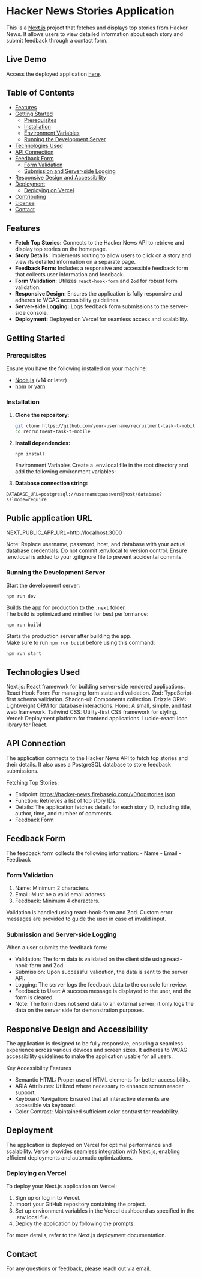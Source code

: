 # Hacker News Stories Application

This is a [Next.js](https://nextjs.org) project that fetches and displays top stories from Hacker News. It allows users to view detailed information about each story and submit feedback through a contact form.

## Live Demo

Access the deployed application [here](https://recruitment-task-t-mobile.vercel.app/).

## Table of Contents

- [Features](#features)
- [Getting Started](#getting-started)
  - [Prerequisites](#prerequisites)
  - [Installation](#installation)
  - [Environment Variables](#environment-variables)
  - [Running the Development Server](#running-the-development-server)
- [Technologies Used](#technologies-used)
- [API Connection](#api-connection)
- [Feedback Form](#feedback-form)
  - [Form Validation](#form-validation)
  - [Submission and Server-side Logging](#submission-and-server-side-logging)
- [Responsive Design and Accessibility](#responsive-design-and-accessibility)
- [Deployment](#deployment)
  - [Deploying on Vercel](#deploying-on-vercel)
- [Contributing](#contributing)
- [License](#license)
- [Contact](#contact)

## Features

- **Fetch Top Stories:** Connects to the Hacker News API to retrieve and display top stories on the homepage.
- **Story Details:** Implements routing to allow users to click on a story and view its detailed information on a separate page.
- **Feedback Form:** Includes a responsive and accessible feedback form that collects user information and feedback.
- **Form Validation:** Utilizes `react-hook-form` and `Zod` for robust form validation.
- **Responsive Design:** Ensures the application is fully responsive and adheres to WCAG accessibility guidelines.
- **Server-side Logging:** Logs feedback form submissions to the server-side console.
- **Deployment:** Deployed on Vercel for seamless access and scalability.

## Getting Started

### Prerequisites

Ensure you have the following installed on your machine:

- [Node.js](https://nodejs.org/) (v14 or later)
- [npm](https://www.npmjs.com/) or [yarn](https://yarnpkg.com/)

### Installation

1. **Clone the repository:**

   ```bash
   git clone https://github.com/your-username/recruitment-task-t-mobile.git
   cd recruitment-task-t-mobile
   ```

2. **Install dependencies:**

   ```Using npm:
   npm install
   ```

   Environment Variables
   Create a .env.local file in the root directory and add the following environment variables:

3. **Database connection string:**

`DATABASE_URL=postgresql://username:password@host/database?sslmode=require`

## Public application URL

NEXT_PUBLIC_APP_URL=http://localhost:3000

Note: Replace username, password, host, and database with your actual database credentials. Do not commit .env.local to version control. Ensure .env.local is added to your .gitignore file to prevent accidental commits.

### Running the Development Server

Start the development server:

    npm run dev

Builds the app for production to the `.next` folder.  
The build is optimized and minified for best performance:

    npm run build

Starts the production server after building the app.  
Make sure to run `npm run build` before using this command:

    npm run start

## Technologies Used

Next.js: React framework for building server-side rendered applications.
React Hook Form: For managing form state and validation.
Zod: TypeScript-first schema validation.
Shadcn-ui: Components collection.
Drizzle ORM: Lightweight ORM for database interactions.
Hono: A small, simple, and fast web framework.
Tailwind CSS: Utility-first CSS framework for styling.
Vercel: Deployment platform for frontend applications.
Lucide-react: Icon library for React.

## API Connection

The application connects to the Hacker News API to fetch top stories and their details. It also uses a PostgreSQL database to store feedback submissions.

Fetching Top Stories:

- Endpoint: https://hacker-news.firebaseio.com/v0/topstories.json
- Function: Retrieves a list of top story IDs.
- Details: The application fetches details for each story ID, including title, author, time, and number of comments.
- Feedback Form

## Feedback Form

The feedback form collects the following information: - Name - Email - Feedback

### Form Validation

1. Name: Minimum 2 characters.
2. Email: Must be a valid email address.
3. Feedback: Minimum 4 characters.

Validation is handled using react-hook-form and Zod. Custom error messages are provided to guide the user in case of invalid input.

### Submission and Server-side Logging

When a user submits the feedback form:

- Validation: The form data is validated on the client side using react-hook-form and Zod.
- Submission: Upon successful validation, the data is sent to the server API.
- Logging: The server logs the feedback data to the console for review.
- Feedback to User: A success message is displayed to the user, and the form is cleared.
- Note: The form does not send data to an external server; it only logs the data on the server side for demonstration purposes.

## Responsive Design and Accessibility

The application is designed to be fully responsive, ensuring a seamless experience across various devices and screen sizes. It adheres to WCAG accessibility guidelines to make the application usable for all users.

Key Accessibility Features

- Semantic HTML: Proper use of HTML elements for better accessibility.
- ARIA Attributes: Utilized where necessary to enhance screen reader support.
- Keyboard Navigation: Ensured that all interactive elements are accessible via keyboard.
- Color Contrast: Maintained sufficient color contrast for readability.

## Deployment

The application is deployed on Vercel for optimal performance and scalability. Vercel provides seamless integration with Next.js, enabling efficient deployments and automatic optimizations.

### Deploying on Vercel

To deploy your Next.js application on Vercel:

1. Sign up or log in to Vercel.
2. Import your GitHub repository containing the project.
3. Set up environment variables in the Vercel dashboard as specified in the .env.local file.
4. Deploy the application by following the prompts.

For more details, refer to the Next.js deployment documentation.

## Contact

For any questions or feedback, please reach out via email.
